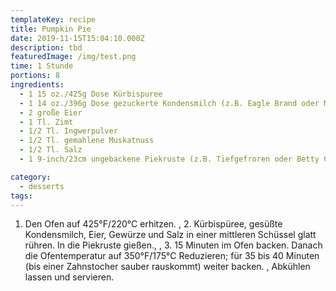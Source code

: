 ```yaml
---
templateKey: recipe
title: Pumpkin Pie
date: 2019-11-15T15:04:10.000Z
description: tbd
featuredImage: /img/test.png
time: 1 Stunde
portions: 8
ingredients:
  - 1 15 oz./425g Dose Kürbispuree
  - 1 14 oz./396g Dose gezuckerte Kondensmilch (z.B. Eagle Brand oder Milchmädchen)
  - 2 große Eier
  - 1 Tl. Zimt
  - 1/2 Tl. Ingwerpulver
  - 1/2 Tl. gemahlene Muskatnuss
  - 1/2 Tl. Salz
  - 1 9-inch/23cm ungebackene Piekruste (z.B. Tiefgefroren oder Betty Crocker Mischung)

category:
  - desserts
tags:
---
```


1. Den Ofen auf 425°F/220°C erhitzen. , 2. Kürbispüree, gesüßte Kondensmilch, Eier, Gewürze und Salz in einer mittleren Schüssel glatt rühren. In die Piekruste gießen., , 3. 15 Minuten im Ofen backen. Danach die Ofentemperatur auf 350°F/175°C Reduzieren; für 35 bis 40 Minuten (bis einer Zahnstocher sauber rauskommt) weiter backen. , Abkühlen lassen und servieren.
